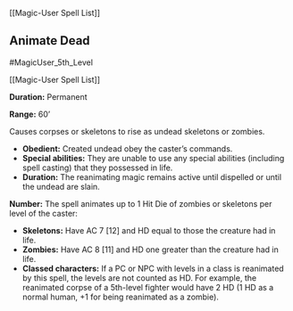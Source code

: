 [[Magic-User Spell List]]

## Animate Dead

#MagicUser_5th_Level 

[[Magic-User Spell List]]

**Duration:** Permanent

**Range:** 60’


Causes corpses or skeletons to rise as undead skeletons or zombies.

- **Obedient:** Created undead obey the caster’s commands.
- **Special abilities:** They are unable to use any special abilities (including spell casting) that they possessed in life.
- **Duration:** The reanimating magic remains active until dispelled or until the undead are slain.

**Number:** The spell animates up to 1 Hit Die of zombies or skeletons per level of the caster:

- **Skeletons:** Have AC 7 [12] and HD equal to those the creature had in life.
- **Zombies:** Have AC 8 [11] and HD one greater than the creature had in life.
- **Classed characters:** If a PC or NPC with levels in a class is reanimated by this spell, the levels are not counted as HD. For example, the reanimated corpse of a 5th-level fighter would have 2 HD (1 HD as a normal human, +1 for being reanimated as a zombie).